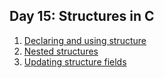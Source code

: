 ## Day 15: Structures in C

1. [Declaring and using structure](structFish.c)
2. [Nested structures](nestedStructures.c)
3. [Updating structure fields](turtleBirthday.c)